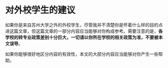 # 对外校学生的建议

如果你是来自苏州大学之外的外校学生，尽管我并不清楚你是怀着什么样的目的点进这篇文章，但这篇文章的一部分内容应当能够对你构成参考。需要注意的是，**各学校的转专业政策差别十分巨大，一切请以你所在学校的相关政策为准，不要被本文误导**。

如果你能够很好地区分内容的有效性，本文的大部分内容应当能够对你产生一些帮助。